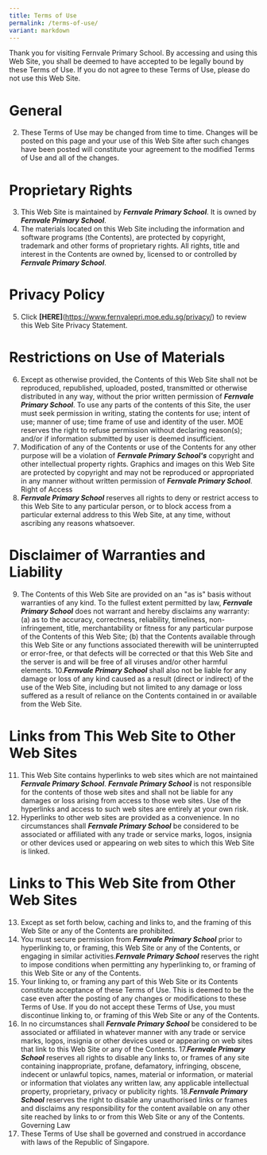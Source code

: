 ```yaml
---
title: Terms of Use
permalink: /terms-of-use/
variant: markdown
---
```



Thank you for visiting Fernvale Primary School. By accessing and using this Web Site, you shall be deemed to have accepted to be legally bound by these Terms of Use. If you do not agree to these Terms of Use, please do not use this Web Site. 

# General
 
2. These Terms of Use may be changed from time to time. Changes will be posted on this page and your use of this Web Site after such changes have been posted will constitute your agreement to the modified Terms of Use and all of the changes. 

# Proprietary Rights 
3. This Web Site is maintained by ***Fernvale Primary School***. It is owned by ***Fernvale Primary School***.
4. The materials located on this Web Site including the information and software programs (the Contents), are protected by copyright, trademark and other forms of proprietary rights. All rights, title and interest in the Contents are owned by, licensed to or controlled by ***Fernvale Primary School***. 

# Privacy Policy 
5. Click **[HERE]**(https://www.fernvalepri.moe.edu.sg/privacy/) to review this Web Site Privacy Statement. 

# Restrictions on Use of Materials 
6. Except as otherwise provided, the Contents of this Web Site shall not be reproduced, republished, uploaded, posted, transmitted or otherwise distributed in any way, without the prior written permission of ***Fernvale Primary School***.  To use any parts of the contents of this Site, the user must seek permission in writing, stating the contents for use; intent of use; manner of use; time frame of use and identity of the user. MOE reserves the right to refuse permission without declaring reason(s); and/or if information submitted by user is deemed insufficient. 
7. Modification of any of the Contents or use of the Contents for any other purpose will be a violation of ***Fernvale Primary School's*** copyright and other intellectual property rights. Graphics and images on this Web Site are protected by copyright and may not be reproduced or appropriated in any manner without written permission of ***Fernvale Primary School***.
Right of Access 
8. ***Fernvale Primary School*** reserves all rights to deny or restrict access to this Web Site to any particular person, or to block access from a particular external address to this Web Site, at any time, without ascribing any reasons whatsoever. 

# Disclaimer of Warranties and Liability 
9. The Contents of this Web Site are provided on an "as is" basis without warranties of any kind. To the fullest extent permitted by law, ***Fernvale Primary School*** does not warrant and hereby disclaims any warranty: 
(a) as to the accuracy, correctness, reliability, timeliness, non-infringement, title, merchantability or fitness for any particular purpose of the Contents of this Web Site; 
(b) that the Contents available through this Web Site or any functions associated therewith will be uninterrupted or error-free, or that defects will be corrected or that this Web Site and the server is and will be free of all viruses and/or other harmful elements. 
10.***Fernvale Primary School*** shall also not be liable for any damage or loss of any kind caused as a result (direct or indirect) of the use of the Web Site, including but not limited to any damage or loss suffered as a result of reliance on the Contents contained in or available from the Web Site. 


# Links from This Web Site to Other Web Sites 
11. This Web Site contains hyperlinks to web sites which are not maintained ***Fernvale Primary School***. ***Fernvale Primary School*** is not responsible for the contents of those web sites and shall not be liable for any damages or loss arising from access to those web sites. Use of the hyperlinks and access to such web sites are entirely at your own risk. 
12. Hyperlinks to other web sites are provided as a convenience. In no circumstances shall ***Fernvale Primary School*** be considered to be associated or affiliated with any trade or service marks, logos, insignia or other devices used or appearing on web sites to which this Web Site is linked. 

# Links to This Web Site from Other Web Sites 
13. Except as set forth below, caching and links to, and the framing of this Web Site or any of the Contents are prohibited. 
14. You must secure permission from ***Fernvale Primary School*** prior to hyperlinking to, or framing, this Web Site or any of the Contents, or engaging in similar activities.***Fernvale Primary School***  reserves the right to impose conditions when permitting any hyperlinking to, or framing of this Web Site or any of the Contents. 
15. Your linking to, or framing any part of this Web Site or its Contents constitute acceptance of these Terms of Use. This is deemed to be the case even after the posting of any changes or modifications to these Terms of Use. If you do not accept these Terms of Use, you must discontinue linking to, or framing of this Web Site or any of the Contents. 
16. In no circumstances shall ***Fernvale Primary School*** be considered to be associated or affiliated in whatever manner with any trade or service marks, logos, insignia or other devices used or appearing on web sites that link to this Web Site or any of the Contents. 
17.***Fernvale Primary School***  reserves all rights to disable any links to, or frames of any site containing inappropriate, profane, defamatory, infringing, obscene, indecent or unlawful topics, names, material or information, or material or information that violates any written law, any applicable intellectual property, proprietary, privacy or publicity rights. 
18.***Fernvale Primary School***  reserves the right to disable any unauthorised links or frames and disclaims any responsibility for the content available on any other site reached by links to or from this Web Site or any of the Contents. 
Governing Law 
19. These Terms of Use shall be governed and construed in accordance with laws of the Republic of Singapore. 
